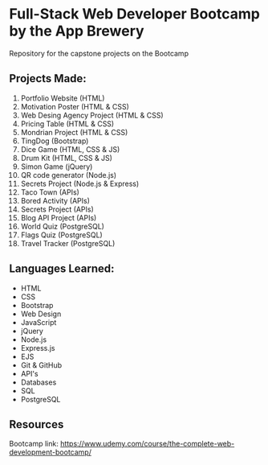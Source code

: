 # Full-Stack Web Developer Bootcamp by the App Brewery
Repository for the capstone projects on the Bootcamp

## Projects Made:
1. Portfolio Website (HTML)
2. Motivation Poster (HTML & CSS)
3. Web Desing Agency Project (HTML & CSS)
4. Pricing Table (HTML & CSS)
6. Mondrian Project (HTML & CSS)
7. TingDog (Bootstrap)
8. Dice Game (HTML, CSS & JS)
9. Drum Kit (HTML, CSS & JS)
10. Simon Game (jQuery)
11. QR code generator (Node.js)
12. Secrets Project (Node.js & Express)
13. Taco Town (APIs)
14. Bored Activity (APIs)
15. Secrets Project (APIs)
16. Blog API Project (APIs)
17. World Quiz (PostgreSQL)
18. Flags Quiz (PostgreSQL)
19. Travel Tracker (PostgreSQL)

## Languages Learned:
- HTML
- CSS
- Bootstrap
- Web Design
- JavaScript
- jQuery
- Node.js
- Express.js
- EJS
- Git & GitHub
- API's
- Databases
- SQL
- PostgreSQL

<!--- 
- Authentication & Security 
- React.js
- Web3 Decentralised App (DApp)
- Build Your First Defi DApp - DBANKK
- Deploying to the ICP Live Blockchain
- Building DApps on ICP with a React Frontend
- Create Your Own Crypto Token
- Minting NFTs and Building an NFT Marketplace like OpenSea
- AAA
-->

## Resources
Bootcamp link: https://www.udemy.com/course/the-complete-web-development-bootcamp/